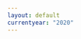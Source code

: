 ```yaml
---
layout: default
currentyear: "2020"
---
```

<script type="text/javascript">
  window.location.replace("{{ site.baseurl }}/{{ page.currentyear }}");
</script>
